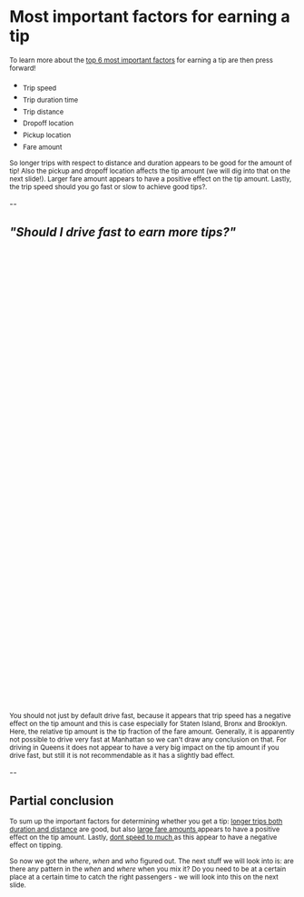 # Most important factors for earning a tip 


<sub>To learn more about the <u>top 6 most important factors</u> for earning a tip are then press forward!</sub> 
+ <sub>Trip speed</sub>
+ <sub>Trip duration time</sub>
+ <sub>Trip distance </sub>
+ <sub>Dropoff location</sub>
+ <sub>Pickup location</sub>
+ <sub>Fare amount</sub>


<sub>So longer trips with respect to distance and duration appears to be good for the amount of tip! Also the pickup and dropoff location affects the tip amount (we will dig into that on the next slide!). Larger fare amount appears to have a positive effect on the tip amount. Lastly, the trip speed should you go fast or slow to achieve good tips?. </sub>

--


## *"Should I drive fast to earn more tips?"*
<iframe data-src="images/tip_vs_speed.html" 
        sandbox="allow-same-origin allow-scripts" 
        width="1500" 
        height="800" 
        scrolling="no" 
        seamless="seamless" 
        frameborder="0">
        </iframe>

<sub>You should not just by default drive fast, because it appears that trip speed has a negative effect on the tip amount and this is case especially for Staten Island, Bronx and Brooklyn. Here, the relative tip amount is the tip fraction of the fare amount. Generally, it is apparently not possible to drive very fast at Manhattan so we can't draw any conclusion on that. For driving in Queens it does not appear to have a very big impact on the tip amount if you drive fast, but still it is not recommendable as it has a slightly bad effect. </sub>


--

## Partial conclusion

<sub> To sum up the important factors for determining whether you get a tip: <u> longer trips both duration and distance</u> are good, but also <u> large fare amounts </u> appears to have a positive effect on the tip amount. Lastly, <u> dont speed to much </u> as this appear to have a negative effect on tipping.</sub>

<sub>So now we got the *where*, *when* and *who* figured out. The next stuff we will look into is: are there any pattern in the *when* and *where* when you mix it? Do you need to be at a certain place at a certain time to catch the right passengers - we will look into this on the next slide. </sub>

